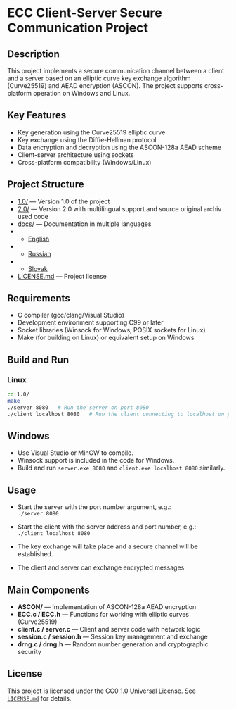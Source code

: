 # ECC Client-Server Secure Communication Project

## Description

This project implements a secure communication channel between a client and a server based on an elliptic curve key exchange algorithm (Curve25519) and AEAD encryption (ASCON). The project supports cross-platform operation on Windows and Linux.

## Key Features

- Key generation using the Curve25519 elliptic curve  
- Key exchange using the Diffie-Hellman protocol  
- Data encryption and decryption using the ASCON-128a AEAD scheme  
- Client-server architecture using sockets  
- Cross-platform compatibility (Windows/Linux)  

## Project Structure

- [1.0/](https://github.com/WilhelmWin/ECC-code/tree/master/1.0) — Version 1.0 of the project  
- [2.0/](https://github.com/WilhelmWin/ECC-code/tree/master/1.0) — Version 2.0 with multilingual support and source original archiv used code
- [docs/](https://github.com/WilhelmWin/ECC-code/tree/master/docs) — Documentation in multiple languages
- - [English](https://github.com/WilhelmWin/ECC-code/tree/master/docs/English) 
- - [Russian](https://github.com/WilhelmWin/ECC-code/tree/master/docs/Russian)  
- - [Slovak](https://github.com/WilhelmWin/ECC-code/tree/master/docs/Slovak)  
- [LICENSE.md](https://github.com/WilhelmWin/ECC-code/tree/master/LICENSE.md) — Project license  

## Requirements

- C compiler (gcc/clang/Visual Studio)  
- Development environment supporting C99 or later  
- Socket libraries (Winsock for Windows, POSIX sockets for Linux)  
- Make (for building on Linux) or equivalent setup on Windows  

## Build and Run

### Linux

```bash
cd 1.0/
make
./server 8080   # Run the server on port 8080
./client localhost 8080   # Run the client connecting to localhost on port 8080
```
## Windows

- Use Visual Studio or MinGW to compile.  
- Winsock support is included in the code for Windows.  
- Build and run `server.exe 8080` and `client.exe localhost 8080` similarly.  

## Usage

- Start the server with the port number argument, e.g.:  
  `./server 8080`  

- Start the client with the server address and port number, e.g.:  
  `./client localhost 8080`  

- The key exchange will take place and a secure channel will be established.  
- The client and server can exchange encrypted messages.  

## Main Components

- **ASCON/** — Implementation of ASCON-128a AEAD encryption  
- **ECC.c / ECC.h** — Functions for working with elliptic curves (Curve25519)  
- **client.c / server.c** — Client and server code with network logic  
- **session.c / session.h** — Session key management and exchange  
- **drng.c / drng.h** — Random number generation and cryptographic security  



## License

This project is licensed under the CC0 1.0 Universal License. See [`LICENSE.md`](https://github.com/WilhelmWin/ECC-code/tree/master/LICENSE.md) for details.
